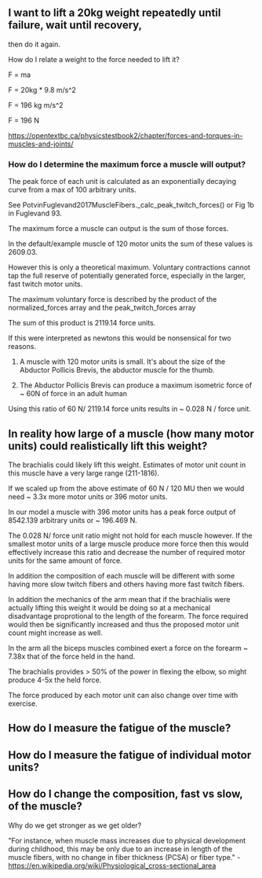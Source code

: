 ## I want to lift a 20kg weight repeatedly until failure, wait until recovery,
then do it again.


How do I relate a weight to the force needed to lift it?

F = ma

F = 20kg * 9.8 m/s^2

F = 196 kg m/s^2

F = 196 N

https://opentextbc.ca/physicstestbook2/chapter/forces-and-torques-in-muscles-and-joints/


### How do I determine the maximum force a muscle will output?

The peak force of each unit is calculated as an exponentially decaying curve from a max of 100 arbitrary units.

See PotvinFuglevand2017MuscleFibers.\_calc_peak_twitch_forces() or Fig 1b in Fuglevand 93.

The maximum force a muscle can output is the sum of those forces. 

In the default/example muscle of 120 motor units the sum of these values is 2609.03.

However this is only a theoretical maximum. Voluntary contractions cannot tap the full
reserve of potentially generated force, especially in the larger, fast twitch motor units.

The maximum voluntary force is described by the product of the normalized_forces array and the peak_twitch_forces array

The sum of this product is 2119.14 force units.

If this were interpreted as newtons this would be nonsensical for two reasons.

1. A muscle with 120 motor units is small. It's about the size of the Abductor Pollicis Brevis, the abductor muscle for the thumb.

2. The Abductor Pollicis Brevis can produce a maximum isometric force of ~ 60N of force in an adult human 

Using this ratio of 60 N/ 2119.14 force units results in ~ 0.028 N / force unit.

## In reality how large of a muscle (how many motor units) could realistically lift this weight?

The brachialis could likely lift this weight. Estimates of motor unit count in this muscle have a very large range (211-1816).

If we scaled up from the above estimate of 60 N / 120 MU then we would need ~ 3.3x more motor units or 396 motor units.

In our model a muscle with 396 motor units has a peak force output of 8542.139 arbitrary units or ~ 196.469 N.

The 0.028 N/ force unit ratio might not hold for each muscle however. If the smallest motor units of a large muscle produce more force
then this would effectively increase this ratio and decrease the number of required motor units for the same amount of force.

In addition the composition of each muscle will be different with some having more slow twitch fibers and
others having more fast twitch fibers.

In addition the mechanics of the arm mean that if the brachialis were actually lifting this weight it would be
doing so at a mechanical disadvantage proprotional to the length of the forearm. The force required would then be significantly increased
and thus the proposed motor unit count might increase as well.

In the arm all the biceps muscles combined exert a force on the forearm ~ 7.38x that of the force held in the hand.

The brachialis provides > 50% of the power in flexing the elbow, so might produce 4-5x the held force.

The force produced by each motor unit can also change over time with exercise.


## How do I measure the fatigue of the muscle?


## How do I measure the fatigue of individual motor units?


## How do I change the composition, fast vs slow, of the muscle?



Why do we get stronger as we get older?

"For instance, when muscle mass increases due to physical development during childhood, this may be only due to an increase in length of the muscle fibers, with no change in fiber thickness (PCSA) or fiber type." - https://en.wikipedia.org/wiki/Physiological_cross-sectional_area


